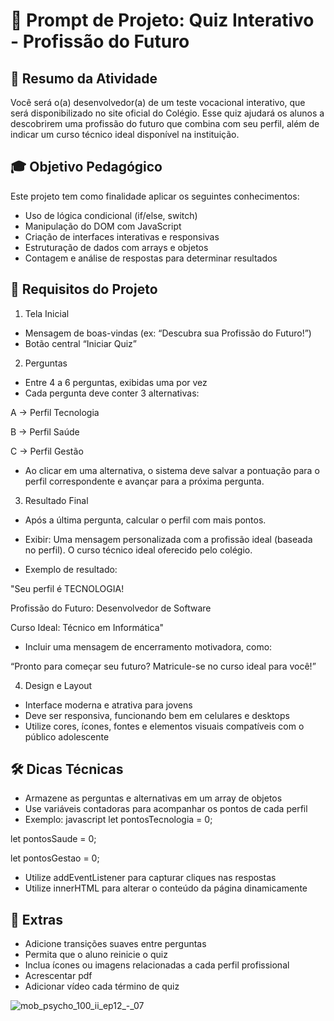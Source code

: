 # 🎯 Prompt de Projeto: Quiz Interativo - Profissão do Futuro
 ## 🧠 Resumo da Atividade
  Você será o(a) desenvolvedor(a) de um teste vocacional interativo, que será disponibilizado no site oficial do Colégio. Esse quiz ajudará os alunos a descobrirem uma profissão do futuro que combina com seu perfil, além de indicar um curso técnico ideal disponível na instituição.
## 🎓 Objetivo Pedagógico
Este projeto tem como finalidade aplicar os seguintes conhecimentos:

* Uso de lógica condicional (if/else, switch)
* Manipulação do DOM com JavaScript
* Criação de interfaces interativas e responsivas
* Estruturação de dados com arrays e objetos
* Contagem e análise de respostas para determinar resultados

## 🧩 Requisitos do Projeto
1. Tela Inicial
* Mensagem de boas-vindas (ex: “Descubra sua Profissão do Futuro!”)
* Botão central “Iniciar Quiz”
2. Perguntas
* Entre 4 a 6 perguntas, exibidas uma por vez
* Cada pergunta deve conter 3 alternativas:
  
A → Perfil Tecnologia

B → Perfil Saúde

C → Perfil Gestão

* Ao clicar em uma alternativa, o sistema deve salvar a pontuação para o perfil correspondente e avançar para a próxima pergunta.

3. Resultado Final
* Após a última pergunta, calcular o perfil com mais pontos.
  
* Exibir:
Uma mensagem personalizada com a profissão ideal (baseada no perfil).
O curso técnico ideal oferecido pelo colégio.
 * Exemplo de resultado:


 "Seu perfil é TECNOLOGIA!
 
 Profissão do Futuro: Desenvolvedor de Software
 
 Curso Ideal: Técnico em Informática"
 
* Incluir uma mensagem de encerramento motivadora, como:
  
 “Pronto para começar seu futuro? Matricule-se no curso ideal para você!”

4. Design e Layout
* Interface moderna e atrativa para jovens
* Deve ser responsiva, funcionando bem em celulares e desktops
* Utilize cores, ícones, fontes e elementos visuais compatíveis com o público adolescente

## 🛠️ Dicas Técnicas
* Armazene as perguntas e alternativas em um array de objetos
* Use variáveis contadoras para acompanhar os pontos de cada perfil
* Exemplo:
javascript
let pontosTecnologia = 0;

let pontosSaude = 0;

let pontosGestao = 0;

* Utilize addEventListener para capturar cliques nas respostas
* Utilize innerHTML para alterar o conteúdo da página dinamicamente

## 📱 Extras 

* Adicione transições suaves entre perguntas
* Permita que o aluno reinicie o quiz
* Inclua ícones ou imagens relacionadas a cada perfil profissional
* Acrescentar pdf
* Adicionar vídeo cada término de quiz 



![mob_psycho_100_ii_ep12_-_07](https://github.com/user-attachments/assets/7a742ea7-0bfa-41dd-bedc-f5ffd1377bbd)












